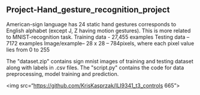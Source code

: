 ## Project-Hand_gesture_recognition_project

American-sign language has 24 static hand gestures corresponds to English alphabet (except J, Z having motion gestures).
This is more related to MNIST-recognition task.
Training data - 27,455 examples 
Testing data – 7172 examples
Image/example– 28 x 28 – 784pixels, where each pixel value lies from 0 to 255

The "dataset.zip" contains sign mnist images of training and testing dataset along with labels in .csv files.
The "script.py" contains the code for data preprocessing, model training and prediction.

<img src=“https://github.com/KrisKasprzak/ILI9341_t3_controls 665”>

